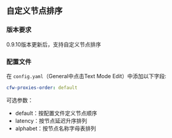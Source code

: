 ## 自定义节点排序

### 版本要求

0.9.10版本更新后，支持自定义节点排序

### 配置文件

在 ``config.yaml``（General中点击Text Mode Edit）中添加以下字段: 

```yaml
cfw-proxies-order: default 
```

可选参数：

- default：按配置文件定义节点顺序
- latency：按节点延迟升序排列
- alphabet：按节点名称字母表排列